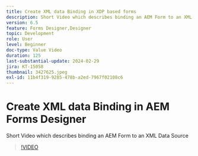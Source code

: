 ```yaml
---
title: Create XML data Binding in XDP based forms
description: Short Video which describes binding an AEM Form to an XML Data Source
version: 6.5
feature: Forms Designer,Designer
topic: Development
role: User
level: Beginner
doc-type: Value Video
duration: 125
last-substantial-update: 2024-02-29
jira: KT-15058
thumbnail: 3427625.jpeg
exl-id: 11b4f319-9285-478b-a2ed-7967f02108c6
---
```

# Create XML data Binding in AEM Forms Designer

Short Video which describes binding an AEM Form to an XML Data Source

>[!VIDEO](https://video.tv.adobe.com/v/3427625/?learn=on)
